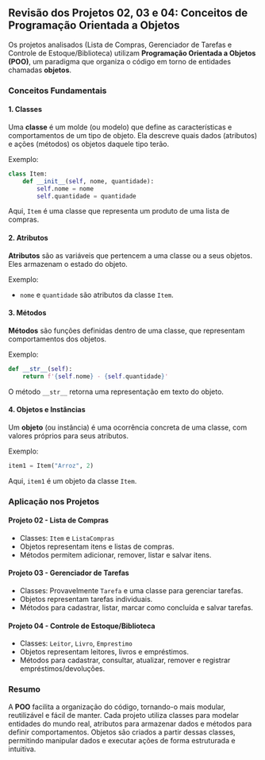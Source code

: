 ## Revisão dos Projetos 02, 03 e 04: Conceitos de Programação Orientada a Objetos

Os projetos analisados (Lista de Compras, Gerenciador de Tarefas e Controle de Estoque/Biblioteca) utilizam **Programação Orientada a Objetos (POO)**, um paradigma que organiza o código em torno de entidades chamadas **objetos**.

### Conceitos Fundamentais

#### 1. Classes
Uma **classe** é um molde (ou modelo) que define as características e comportamentos de um tipo de objeto. Ela descreve quais dados (atributos) e ações (métodos) os objetos daquele tipo terão.

Exemplo:
```python
class Item:
    def __init__(self, nome, quantidade):
        self.nome = nome
        self.quantidade = quantidade
```
Aqui, `Item` é uma classe que representa um produto de uma lista de compras.

#### 2. Atributos
**Atributos** são as variáveis que pertencem a uma classe ou a seus objetos. Eles armazenam o estado do objeto.

Exemplo:
- `nome` e `quantidade` são atributos da classe `Item`.

#### 3. Métodos
**Métodos** são funções definidas dentro de uma classe, que representam comportamentos dos objetos.

Exemplo:
```python
def __str__(self):
    return f'{self.nome} - {self.quantidade}'
```
O método `__str__` retorna uma representação em texto do objeto.

#### 4. Objetos e Instâncias
Um **objeto** (ou instância) é uma ocorrência concreta de uma classe, com valores próprios para seus atributos.

Exemplo:
```python
item1 = Item("Arroz", 2)
```
Aqui, `item1` é um objeto da classe `Item`.

### Aplicação nos Projetos

#### Projeto 02 - Lista de Compras
- Classes: `Item` e `ListaCompras`
- Objetos representam itens e listas de compras.
- Métodos permitem adicionar, remover, listar e salvar itens.

#### Projeto 03 - Gerenciador de Tarefas
- Classes: Provavelmente `Tarefa` e uma classe para gerenciar tarefas.
- Objetos representam tarefas individuais.
- Métodos para cadastrar, listar, marcar como concluída e salvar tarefas.

#### Projeto 04 - Controle de Estoque/Biblioteca
- Classes: `Leitor`, `Livro`, `Emprestimo`
- Objetos representam leitores, livros e empréstimos.
- Métodos para cadastrar, consultar, atualizar, remover e registrar empréstimos/devoluções.

### Resumo

A **POO** facilita a organização do código, tornando-o mais modular, reutilizável e fácil de manter. Cada projeto utiliza classes para modelar entidades do mundo real, atributos para armazenar dados e métodos para definir comportamentos. Objetos são criados a partir dessas classes, permitindo manipular dados e executar ações de forma estruturada e intuitiva.